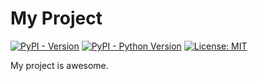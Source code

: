 # My Project

[![PyPI - Version](https://img.shields.io/pypi/v/my_project.svg)](https://pypi.org/project/my_project)
[![PyPI - Python Version](https://img.shields.io/pypi/pyversions/my_project.svg)](https://pypi.org/project/my_project)
[![License: MIT](https://img.shields.io/badge/License-MIT-yellow.svg)](https://opensource.org/licenses/MIT)

My project is awesome.
